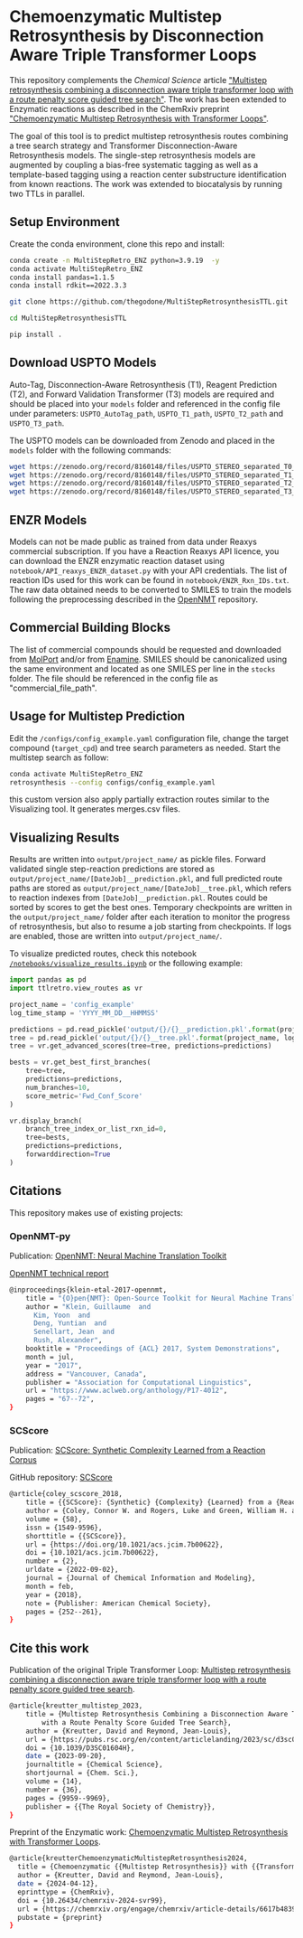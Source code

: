 # Chemoenzymatic Multistep Retrosynthesis by Disconnection Aware Triple Transformer Loops


This repository complements the _Chemical Science_ article ["Multistep retrosynthesis combining a disconnection aware triple transformer loop with a route penalty score guided tree search"](https://pubs.rsc.org/en/content/articlelanding/2023/sc/d3sc01604h). The work has been extended to Enzymatic reactions as described in the ChemRxiv preprint ["Chemoenzymatic Multistep Retrosynthesis with Transformer Loops"](https://chemrxiv.org/engage/chemrxiv/article-details/6617b48391aefa6ce157c2b4).

The goal of this tool is to predict multistep retrosynthesis routes combining a tree search strategy and Transformer Disconnection-Aware Retrosynthesis models. The single-step retrosynthesis models are augmented by coupling a bias-free systematic tagging as well as a template-based tagging using a reaction center substructure identification from known reactions. The work was extended to biocatalysis by running two TTLs in parallel.

## Setup Environment

Create the conda environment, clone this repo and install:

``` bash
conda create -n MultiStepRetro_ENZ python=3.9.19  -y
conda activate MultiStepRetro_ENZ
conda install pandas=1.1.5
conda install rdkit==2022.3.3

git clone https://github.com/thegodone/MultiStepRetrosynthesisTTL.git

cd MultiStepRetrosynthesisTTL

pip install .

```

## Download USPTO Models

Auto-Tag, Disconnection-Aware Retrosynthesis (T1), Reagent Prediction (T2), and Forward Validation Transformer (T3) models are required and should be placed into your `models` folder and referenced in the config file under parameters: `USPTO_AutoTag_path`, `USPTO_T1_path`, `USPTO_T2_path` and `USPTO_T3_path`.


The USPTO models can be downloaded from Zenodo and placed in the `models` folder with the following commands:

``` bash
wget https://zenodo.org/record/8160148/files/USPTO_STEREO_separated_T0_AutoTag_260000.pt?download=1 -O models/USPTO_STEREO_separated_T0_AutoTag_260000.pt
wget https://zenodo.org/record/8160148/files/USPTO_STEREO_separated_T1_Retro_255000.pt?download=1 -O models/USPTO_STEREO_separated_T1_Retro_255000.pt
wget https://zenodo.org/record/8160148/files/USPTO_STEREO_separated_T2_Reagent_Pred_225000.pt?download=1 -O models/USPTO_STEREO_separated_T2_Reagent_Pred_225000.pt
wget https://zenodo.org/record/8160148/files/USPTO_STEREO_separated_T3_Forward_255000.pt?download=1 -O models/USPTO_STEREO_separated_T3_Forward_255000.pt
```

## ENZR Models

Models can not be made public as trained from data under Reaxys commercial subscription. If you have a Reaction Reaxys API licence, you can download the ENZR enzymatic reaction dataset using `notebook/API_reaxys_ENZR_dataset.py` with your API credentials. The list of reaction IDs used for this work can be found in `notebook/ENZR_Rxn_IDs.txt`. The raw data obtained needs to be converted to SMILES to train the models following the preprocessing described in the [OpenNMT](https://github.com/reymond-group/OpenNMT-py) repository. 


## Commercial Building Blocks

The list of commercial compounds should be requested and downloaded from [MolPort](https://www.molport.com/shop/access-databases) and/or from [Enamine](https://enamine.net/building-blocks/building-blocks-catalog). SMILES should be canonicalized using the same environment and located as one SMILES per line in the `stocks` folder. The file should be referenced in the config file as "commercial_file_path".


## Usage for Multistep Prediction

Edit the `/configs/config_example.yaml` configuration file, change the target compound (`target_cpd`) and tree search parameters as needed.
Start the multistep search as follow:

``` bash
conda activate MultiStepRetro_ENZ
retrosynthesis --config configs/config_example.yaml
```

this custom version also apply partially extraction routes similar to the Visualizing tool. It generates merges.csv files.

## Visualizing Results

Results are written into `output/project_name/` as pickle files. Forward validated single step-reaction predictions are stored as `output/project_name/[DateJob]__prediction.pkl`, and full predicted route paths are stored as `output/project_name/[DateJob]__tree.pkl`, which refers to reaction indexes from `[DateJob]__prediction.pkl`. Routes could be sorted by scores to get the best ones. Temporary checkpoints are written in the `output/project_name/` folder after each iteration to monitor the progress of retrosynthesis, but also to resume a job starting from checkpoints. If logs are enabled, those are written into `output/project_name/`.

To visualize predicted routes, check this notebook [`/notebooks/visualize_results.ipynb`](https://github.com/reymond-group/MultiStepRetrosynthesisTTL/blob/main/notebook/visualize_results.ipynb) or the following example:

``` python
import pandas as pd
import ttlretro.view_routes as vr

project_name = 'config_example'
log_time_stamp = 'YYYY_MM_DD__HHMMSS'

predictions = pd.read_pickle('output/{}/{}__prediction.pkl'.format(project_name, log_time_stamp))
tree = pd.read_pickle('output/{}/{}__tree.pkl'.format(project_name, log_time_stamp))
tree = vr.get_advanced_scores(tree=tree, predictions=predictions)

bests = vr.get_best_first_branches(
    tree=tree, 
    predictions=predictions, 
    num_branches=10, 
    score_metric='Fwd_Conf_Score'
)

vr.display_branch(
    branch_tree_index_or_list_rxn_id=0, 
    tree=bests, 
    predictions=predictions, 
    forwarddirection=True
)

```


## Citations

This repository makes use of existing projects:

### OpenNMT-py

Publication: [OpenNMT: Neural Machine Translation Toolkit](https://arxiv.org/pdf/1805.11462.pdf)

[OpenNMT technical report](https://www.aclweb.org/anthology/P17-4012/)

``` bash
@inproceedings{klein-etal-2017-opennmt,
    title = "{O}pen{NMT}: Open-Source Toolkit for Neural Machine Translation",
    author = "Klein, Guillaume  and
      Kim, Yoon  and
      Deng, Yuntian  and
      Senellart, Jean  and
      Rush, Alexander",
    booktitle = "Proceedings of {ACL} 2017, System Demonstrations",
    month = jul,
    year = "2017",
    address = "Vancouver, Canada",
    publisher = "Association for Computational Linguistics",
    url = "https://www.aclweb.org/anthology/P17-4012",
    pages = "67--72",
}
```

### SCScore

Publication: [SCScore: Synthetic Complexity Learned from a Reaction Corpus](https://pubs.acs.org/doi/10.1021/acs.jcim.7b00622)

GitHub repository: [SCScore](https://github.com/connorcoley/scscore)

``` bash
@article{coley_scscore_2018,
	title = {{SCScore}: {Synthetic} {Complexity} {Learned} from a {Reaction} {Corpus}},
	author = {Coley, Connor W. and Rogers, Luke and Green, William H. and Jensen, Klavs F.},
	volume = {58},
	issn = {1549-9596},
	shorttitle = {{SCScore}},
	url = {https://doi.org/10.1021/acs.jcim.7b00622},
	doi = {10.1021/acs.jcim.7b00622},
	number = {2},
	urldate = {2022-09-02},
	journal = {Journal of Chemical Information and Modeling},
	month = feb,
	year = {2018},
	note = {Publisher: American Chemical Society},
	pages = {252--261},
}
```

## Cite this work

Publication of the original Triple Transformer Loop: [Multistep retrosynthesis combining a disconnection aware triple transformer loop with a route penalty score guided tree search](https://pubs.rsc.org/en/content/articlelanding/2023/sc/d3sc01604h).


``` bash
@article{kreutter_multistep_2023,
	title = {Multistep Retrosynthesis Combining a Disconnection Aware Triple Transformer Loop 
		with a Route Penalty Score Guided Tree Search},
	author = {Kreutter, David and Reymond, Jean-Louis},
	url = {https://pubs.rsc.org/en/content/articlelanding/2023/sc/d3sc01604h},
	doi = {10.1039/D3SC01604H},
	date = {2023-09-20},
	journaltitle = {Chemical Science},
	shortjournal = {Chem. Sci.},
	volume = {14},
	number = {36},
	pages = {9959--9969},
	publisher = {{The Royal Society of Chemistry}},
}
```

Preprint of the Enzymatic work: [Chemoenzymatic Multistep Retrosynthesis with Transformer Loops](https://chemrxiv.org/engage/chemrxiv/article-details/6617b48391aefa6ce157c2b4).

``` bash
@article{kreutterChemoenzymaticMultistepRetrosynthesis2024,
  title = {Chemoenzymatic {{Multistep Retrosynthesis}} with {{Transformer Loops}}},
  author = {Kreutter, David and Reymond, Jean-Louis},
  date = {2024-04-12},
  eprinttype = {ChemRxiv},
  doi = {10.26434/chemrxiv-2024-svr99},
  url = {https://chemrxiv.org/engage/chemrxiv/article-details/6617b48391aefa6ce157c2b4},
  pubstate = {preprint}
}
```
